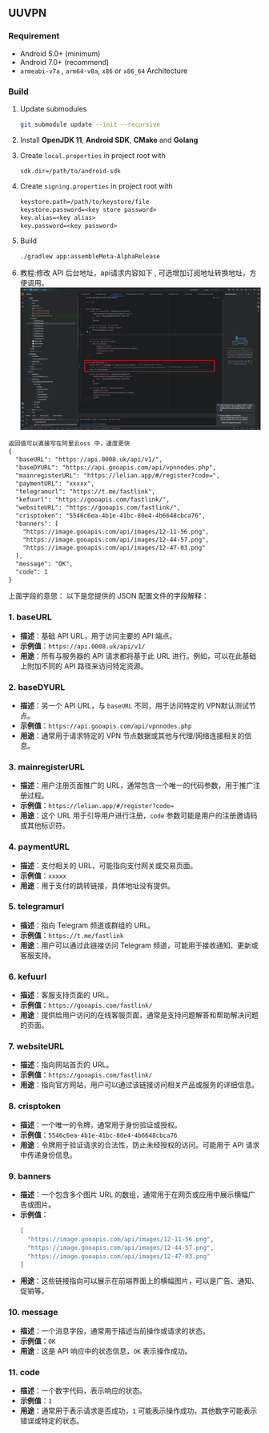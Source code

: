 ## UUVPN

 
### Requirement

- Android 5.0+ (minimum)
- Android 7.0+ (recommend)
- `armeabi-v7a` , `arm64-v8a`, `x86` or `x86_64` Architecture

### Build

1. Update submodules

   ```bash
   git submodule update --init --recursive
   ```

2. Install **OpenJDK 11**, **Android SDK**, **CMake** and **Golang**

3. Create `local.properties` in project root with

   ```properties
   sdk.dir=/path/to/android-sdk
   ```

4. Create `signing.properties` in project root with

   ```properties
   keystore.path=/path/to/keystore/file
   keystore.password=<key store password>
   key.alias=<key alias>
   key.password=<key password>
   ```

5. Build

   ```bash
   ./gradlew app:assembleMeta-AlphaRelease
   ```


6. 教程:修改 API 后台地址，api请求内容如下 , 可选增加订阅地址转换地址，方便调用。
![](images_05_20_11.png)

```
返回值可以直接写在阿里云oss 中，速度更快
{
  "baseURL": "https://api.0008.uk/api/v1/",
  "baseDYURL": "https://api.gooapis.com/api/vpnnodes.php",
  "mainregisterURL": "https://lelian.app/#/register?code=",
  "paymentURL": "xxxxx",
  "telegramurl": "https://t.me/fastlink",
  "kefuurl": "https://gooapis.com/fastlink/",
  "websiteURL": "https://gooapis.com/fastlink/",
  "crisptoken": "5546c6ea-4b1e-41bc-80e4-4b6648cbca76",
  "banners": [
    "https://image.gooapis.com/api/images/12-11-56.png",
    "https://image.gooapis.com/api/images/12-44-57.png",
    "https://image.gooapis.com/api/images/12-47-03.png"
  ],
  "message": "OK",
  "code": 1
}
```

上面字段的意思：
以下是您提供的 JSON 配置文件的字段解释：

### 1. **baseURL**
   - **描述**：基础 API URL，用于访问主要的 API 端点。
   - **示例值**：`https://api.0008.uk/api/v1/`
   - **用途**：所有与服务器的 API 请求都将基于此 URL 进行。例如，可以在此基础上附加不同的 API 路径来访问特定资源。

### 2. **baseDYURL**
   - **描述**：另一个 API URL，与 `baseURL` 不同，用于访问特定的 VPN默认测试节点。
   - **示例值**：`https://api.gooapis.com/api/vpnnodes.php`
   - **用途**：通常用于请求特定的 VPN 节点数据或其他与代理/网络连接相关的信息。

### 3. **mainregisterURL**
   - **描述**：用户注册页面推广的 URL，通常包含一个唯一的代码参数，用于推广注册过程。
   - **示例值**：`https://lelian.app/#/register?code=`
   - **用途**：这个 URL 用于引导用户进行注册，`code` 参数可能是用户的注册邀请码或其他标识符。

### 4. **paymentURL**
   - **描述**：支付相关的 URL，可能指向支付网关或交易页面。
   - **示例值**：`xxxxx`
   - **用途**：用于支付的跳转链接，具体地址没有提供。

### 5. **telegramurl**
   - **描述**：指向 Telegram 频道或群组的 URL。
   - **示例值**：`https://t.me/fastlink`
   - **用途**：用户可以通过此链接访问 Telegram 频道，可能用于接收通知、更新或客服支持。

### 6. **kefuurl**
   - **描述**：客服支持页面的 URL。
   - **示例值**：`https://gooapis.com/fastlink/`
   - **用途**：提供给用户访问的在线客服页面，通常是支持问题解答和帮助解决问题的页面。

### 7. **websiteURL**
   - **描述**：指向网站首页的 URL。
   - **示例值**：`https://gooapis.com/fastlink/`
   - **用途**：指向官方网站，用户可以通过该链接访问相关产品或服务的详细信息。

### 8. **crisptoken**
   - **描述**：一个唯一的令牌，通常用于身份验证或授权。
   - **示例值**：`5546c6ea-4b1e-41bc-80e4-4b6648cbca76`
   - **用途**：令牌用于验证请求的合法性，防止未经授权的访问。可能用于 API 请求中传递身份信息。

### 9. **banners**
   - **描述**：一个包含多个图片 URL 的数组，通常用于在网页或应用中展示横幅广告或图片。
   - **示例值**：
     ```json
     [
       "https://image.gooapis.com/api/images/12-11-56.png",
       "https://image.gooapis.com/api/images/12-44-57.png",
       "https://image.gooapis.com/api/images/12-47-03.png"
     ]
     ```
   - **用途**：这些链接指向可以展示在前端界面上的横幅图片，可以是广告、通知、促销等。

### 10. **message**
   - **描述**：一个消息字段，通常用于描述当前操作或请求的状态。
   - **示例值**：`OK`
   - **用途**：这是 API 响应中的状态信息，`OK` 表示操作成功。

### 11. **code**
   - **描述**：一个数字代码，表示响应的状态。
   - **示例值**：`1`
   - **用途**：通常用于表示请求是否成功，`1` 可能表示操作成功，其他数字可能表示错误或特定的状态。
